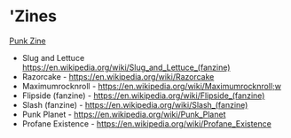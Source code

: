 # 'Zines

  [Punk Zine](https://en.wikipedia.org/wiki/Punk_zine)

  - Slug and Lettuce https://en.wikipedia.org/wiki/Slug_and_Lettuce_(fanzine)
  - Razorcake - https://en.wikipedia.org/wiki/Razorcake
  - Maximumrocknroll - https://en.wikipedia.org/wiki/Maximumrocknroll;w
  - Flipside (fanzine) - https://en.wikipedia.org/wiki/Flipside_(fanzine)
  - Slash (fanzine) - https://en.wikipedia.org/wiki/Slash_(fanzine)
  - Punk Planet - https://en.wikipedia.org/wiki/Punk_Planet
  - Profane Existence - https://en.wikipedia.org/wiki/Profane_Existence

